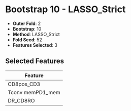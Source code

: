 # Bootstrap 10 - LASSO_Strict

- **Outer Fold**: 2
- **Bootstrap**: 10
- **Method**: LASSO_Strict
- **Fold Seed**: 52
- **Features Selected**: 3

## Selected Features

| Feature |
|---------|
| CD8pos_CD3 |
| Tconv memPD1_mem |
| DR_CD8RO |
